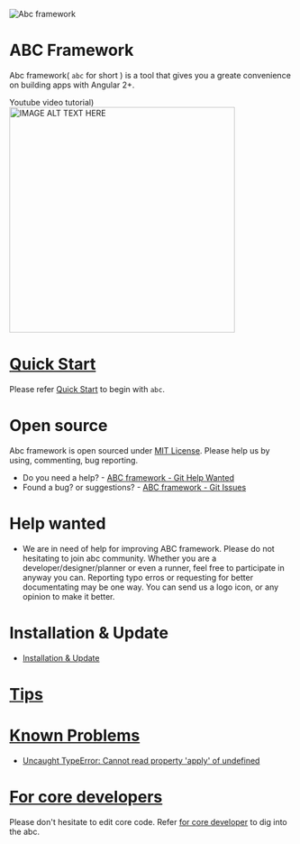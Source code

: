 ![Abc framework](https://raw.githubusercontent.com/wiki/thruthesky/abcframework/front-title.jpg)

# ABC Framework

Abc framework( `abc` for short ) is a tool that gives you a greate convenience on building apps with Angular 2+.




Youtube video tutorial)<br>
<a href="https://www.youtube.com/watch?v=nN3ifO_c05I" target="_blank"><img src="https://raw.githubusercontent.com/wiki/thruthesky/abcframework/video.jpg?dummy=1" alt="IMAGE ALT TEXT HERE" width="400"/></a>


# [Quick Start](https://github.com/thruthesky/abcframework/wiki/Quick-Start)

Please refer [Quick Start](https://github.com/thruthesky/abcframework/wiki/Quick-Start) to begin with `abc`.


# Open source

Abc framework is open sourced under [MIT License](https://github.com/thruthesky/abcframework/blob/master/License.md). Please help us by using, commenting, bug reporting.

* Do you need a help? - [ABC framework - Git Help Wanted](https://github.com/thruthesky/abcframework/issues?q=is%3Aopen+is%3Aissue+label%3A%22help+wanted%22)
* Found a bug? or suggestions? -  [ABC framework - Git Issues](https://github.com/thruthesky/abcframework/issues)



# Help wanted

* We are in need of help for improving ABC framework. Please do not hesitating to join abc community. Whether you are a developer/designer/planner or even a runner, feel free to participate in anyway you can. Reporting typo erros or requesting for better documentating may be one way. You can send us a logo icon, or any opinion to make it better.



# Installation &amp; Update

* [Installation &amp; Update](https://github.com/thruthesky/abcframework/wiki/Installation)



# [Tips](https://github.com/thruthesky/abcframework/wiki/Tips)


# [Known Problems](https://github.com/thruthesky/abcframework/wiki/Know-Problems)


* [Uncaught TypeError: Cannot read property 'apply' of undefined](https://github.com/thruthesky/abcframework/wiki/Know-Problems#uncaught-typeerror-cannot-read-property-apply-of-undefined)


# [For core developers](https://github.com/thruthesky/abcframework/wiki/Core-Developers)

Please don't hesitate to edit core code. Refer [for core developer](https://github.com/thruthesky/abcframework/wiki/Core-Developers) to dig into the abc.
